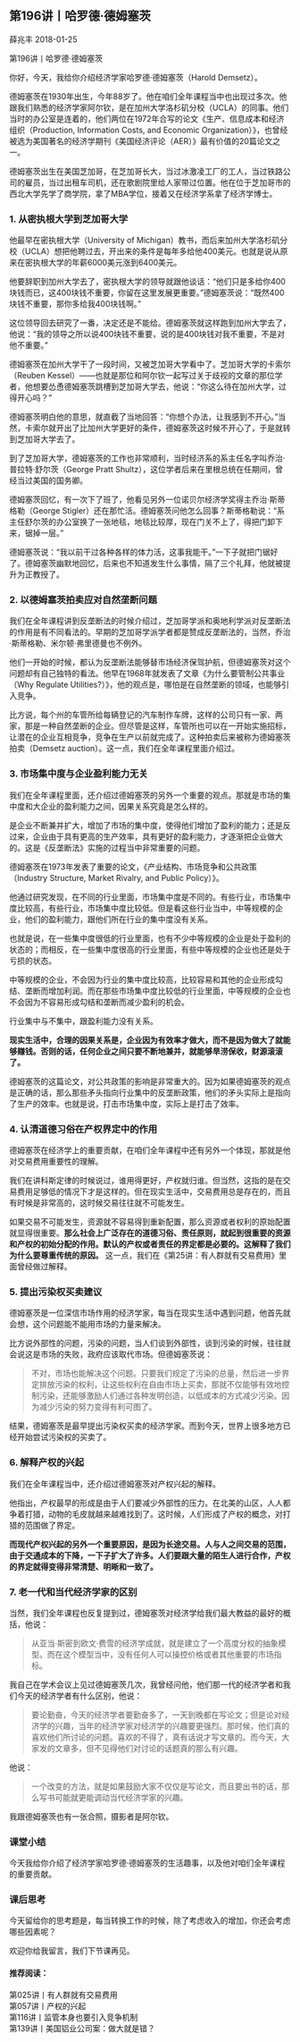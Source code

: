 
## 第196讲丨哈罗德·德姆塞茨


薛兆丰
2018-01-25

第196讲丨哈罗德·德姆塞茨


你好，今天，我给你介绍经济学家哈罗德·德姆塞茨（Harold Demsetz）。

德姆塞茨在1930年出生，今年88岁了。他在咱们全年课程当中也出现过多次。他跟我们熟悉的经济学家阿尔钦，是在加州大学洛杉矶分校（UCLA）的同事。他们当时的办公室是连着的，他们两位在1972年合写的论文《生产、信息成本和经济组织（Production, Information Costs, and Economic Organization）》，也曾经被选为美国著名的经济学期刊《美国经济评论（AER）》最有价值的20篇论文之一。

德姆塞茨出生在美国芝加哥，在芝加哥长大，当过冰激凌工厂的工人，当过铁路公司的雇员，当过出租车司机，还在歌剧院里给人家带过位置。他在位于芝加哥市的西北大学先学了商学院，拿了MBA学位，接着又在经济学系拿了经济学博士。

### 1. 从密执根大学到芝加哥大学

他最早在密执根大学（University of Michigan）教书，而后来加州大学洛杉矶分校（UCLA）想把他聘过去，开出来的条件是每年多给他400美元。也就是说从原来在密执根大学的年薪6000美元涨到6400美元。

他要辞职到加州大学去了，密执根大学的领导就跟他谈话：“他们只是多给你400块钱而已，这400块钱不重要，你留在这里发展更重要。”德姆塞茨说：“既然400块钱不重要，那你多给我400块钱啊。”

这位领导回去研究了一番，决定还是不能给。德姆塞茨就这样跑到加州大学去了，他说：“我的领导之所以说400块钱不重要，说的是400块钱对我不重要，不是对他不重要。”

德姆塞茨在加州大学干了一段时间，又被芝加哥大学看中了。芝加哥大学的卡索尔（Reuben Kessel）——也就是那位和阿尔钦一起写过关于歧视的文章的那位学者，他想要怂恿德姆塞茨跳槽到芝加哥大学去，他说：“你这么待在加州大学，过得开心吗？”

德姆塞茨明白他的意思，就直截了当地回答：“你想个办法，让我感到不开心。”当然，卡索尔就开出了比加州大学更好的条件，德姆塞茨这时候不开心了，于是就转到芝加哥大学去了。

到了芝加哥大学，德姆塞茨的工作也非常顺利，当时经济系的系主任名字叫乔治·普拉特·舒尔茨（George Pratt Shultz），这位学者后来在里根总统在任期间，曾经当过美国的国务卿。

德姆塞茨回忆，有一次下了班了，他看见另外一位诺贝尔经济学奖得主乔治·斯蒂格勒（George Stigler）还在那忙活。德姆塞茨问他怎么回事？斯蒂格勒说：“系主任舒尔茨的办公室换了一张地毯，地毯比较厚，现在门关不上了，得把门卸下来，锯掉一层。”

德姆塞茨说：“我以前干过各种各样的体力活，这事我能干。”一下子就把门锯好了。德姆塞茨幽默地回忆，后来也不知道发生什么事情，隔了三个礼拜，他就被提升为正教授了。

### 2. 以德姆塞茨拍卖应对自然垄断问题

我们在全年课程讲到反垄断法的时候介绍过，芝加哥学派和奥地利学派对反垄断法的作用是有不同看法的。早期的芝加哥学派学者都是赞成反垄断法的，当然，乔治·斯蒂格勒、米尔顿·弗里德曼也不例外。

他们一开始的时候，都认为反垄断法能够替市场经济保驾护航，但德姆塞茨对这个问题却有自己独特的看法。他早在1968年就发表了文章《为什么要管制公共事业（Why Regulate Utilities?）》，他的观点是，哪怕是在自然垄断的领域，也能够引入竞争。

比方说，每个州的车管所给每辆登记的汽车制作车牌，这样的公司只有一家、两家，那是一种自然垄断的企业。但尽管是这样，车管所也可以在一开始实施招标，让潜在的企业互相竞争，竞争在生产以前就完成了。这种拍卖后来被称为德姆塞茨拍卖（Demsetz auction）。这一点，我们在全年课程里面介绍过。

### 3. 市场集中度与企业盈利能力无关

我们在全年课程里面，还介绍过德姆塞茨的另外一个重要的观点。那就是市场的集中度和大企业的盈利能力之间，因果关系究竟是怎么样的。

是企业不断兼并扩大，增加了市场的集中度，使得他们增加了盈利的能力；还是反过来，企业由于具有更高的生产效率，具有更好的盈利能力，才逐渐把企业做大的。这是《反垄断法》实施的过程当中非常重要的问题。

德姆塞茨在1973年发表了重要的论文，《产业结构、市场竞争和公共政策（Industry Structure, Market Rivalry, and Public Policy）》。

他通过研究发现，在不同的行业里面，市场集中度是不同的。有些行业，市场集中度比较高，有些行业，市场集中度比较低。但是看这些行业当中，中等规模的企业，他们的盈利能力，跟他们所在行业的集中度没有关系。

也就是说，在一些集中度很低的行业里面，也有不少中等规模的企业是处于盈利的状态的；而相反，在一些集中度很高的行业里面，有些中等规模的企业也还是处于亏损的状态。

中等规模的企业，不会因为行业的集中度比较高，比较容易和其他的企业形成勾结、垄断而增加利润。而在那些市场集中度比较低的行业里面，中等规模的企业也不会因为不容易形成勾结和垄断而减少盈利的机会。

行业集中与不集中，跟盈利能力没有关系。

**现实生活中，合理的因果关系是，企业因为有效率才做大，而不是因为做大了就能够赚钱。否则的话，任何企业之间只要不断地兼并，就能够旱涝保收，财源滚滚了。**

德姆塞茨的这篇论文，对公共政策的影响是非常重大的。因为如果德姆塞茨的观点是正确的话，那么那些矛头指向行业集中的反垄断政策，他们的矛头实际上是指向了生产的效率。也就是说，打击市场集中度，实际上是打击了效率。

### 4. 认清道德习俗在产权界定中的作用

德姆塞茨在经济学上的重要贡献，在咱们全年课程中还有另外一个体现，那就是他对交易费用重要性的理解。

我们在讲科斯定律的时候说过，谁用得更好，产权就归谁。但当然，这指的是在交易费用足够低的情况下才是这样的。但在现实生活中，交易费用总是存在的，而且有时候是非常高的，这时候交易往往就不可能发生。

如果交易不可能发生，资源就不容易得到重新配置，那么资源或者权利的原始配置就显得很重要。**那么社会上广泛存在的道德习俗、责任原则，就起到很重要的资源和产权的初始分配的作用。默认的产权或者责任的界定都是必要的。这解释了我们为什么要尊重传统的原因。** 这一点，我们在《第25讲：有人群就有交易费用》里面曾经做过解释。

### 5. 提出污染权买卖建议

德姆塞茨是一位深信市场作用的经济学家，每当在现实生活中遇到问题，他首先就会想，这个问题能不能用市场的力量来解决。

比方说外部性的问题，污染的问题，当人们谈到外部性，谈到污染的时候，往往就会说这是市场的失败，政府应该取代市场。但德姆塞茨说：

> 不对，市场也能解决这个问题。只要我们规定了污染的总量，然后进一步界定排放污染的权利，让这些权利在自由市场上买卖，那就不仅能够有效地控制污染，还能够激励人们通过各种发明创造，以低成本的方式减少污染。因为减少污染的努力变得有利可图了。

结果，德姆塞茨是最早提出污染权买卖的经济学家。而到今天，世界上很多地方已经开始尝试污染权的买卖了。

### 6. 解释产权的兴起

我们在全年课程当中，还介绍过德姆塞茨对产权兴起的解释。

他指出，产权最早的形成是由于人们要减少外部性的压力。在北美的山区，人人都争着打猎，动物的毛皮就越来越难找到了。这时候，人们形成了产权的概念，对打猎的范围做了界定。

**而现代产权兴起的另外一个重要原因，是因为长途交易。人与人之间交易的范围，由于交通成本的下降，一下子扩大了许多。人们要跟大量的陌生人进行合作，产权的界定就得变得非常清楚、明晰和一致了。**

### 7. 老一代和当代经济学家的区别

当然，我们全年课程也反复提到过，德姆塞茨对经济学给我们最大教益的最好的概括，他说：

> 从亚当·斯密到欧文·费雪的经济学成就，就是建立了一个高度分权的抽象模型。而在这个模型当中，没有任何人可以操控价格或者其他重要的市场指标。

我自己在学术会议上见过德姆塞茨几次，我曾经问他，他们那一代的经济学者和我们今天的经济学者有什么区别，他说：

> 要论勤奋，今天的经济学者要勤奋多了，一天到晚都在写论文；但是论对经济学的兴趣，当年的经济学家对经济学的兴趣要更强烈。那时候，他们真的喜欢他们所讨论的问题。喜欢的不得了，真有话说才写文章的。而今天，大家发的文章多，但不见得他们对讨论的话题真的那么有兴趣。

他说：

> 一个改变的方法，就是如果鼓励大家不仅仅是写论文，而且要出书的话，那么写书可能就更能调动当代经济学家的兴趣。

我跟德姆塞茨也有一张合照，摄影者是阿尔钦。

### 课堂小结

今天我给你介绍了经济学家哈罗德·德姆塞茨的生活趣事，以及他对咱们全年课程的重要贡献。

### 课后思考

今天留给你的思考题是，每当转换工作的时候，除了考虑收入的增加，你还会考虑哪些因素呢？

欢迎你给我留言，我们下节课再见。

#### 推荐阅读：

第025讲丨有人群就有交易费用  
第057讲丨产权的兴起  
第116讲丨监管本身也要引入竞争机制  
第139讲丨美国铝业公司案：做大就是错？  
